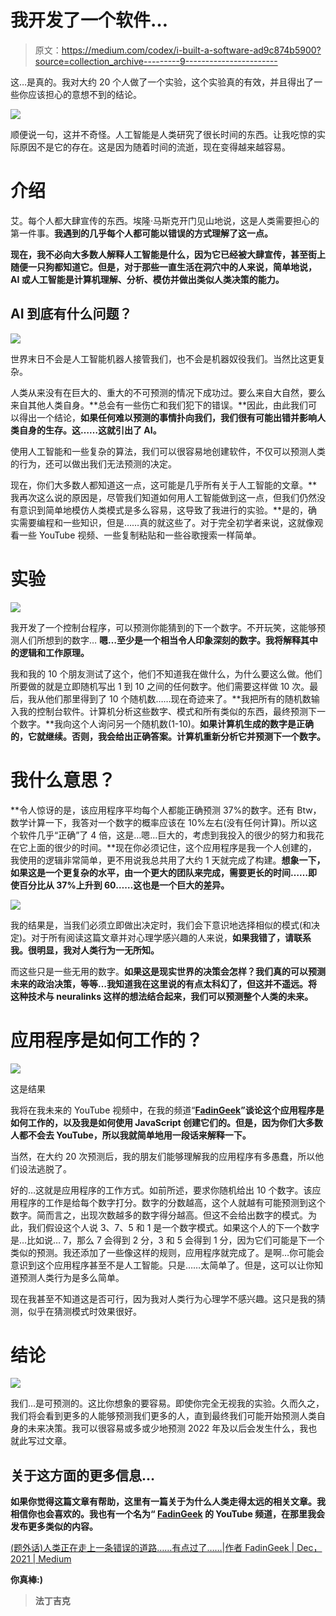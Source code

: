 # 我开发了一个软件…

> 原文：<https://medium.com/codex/i-built-a-software-ad9c874b5900?source=collection_archive---------9----------------------->

这…是真的。我对大约 20 个人做了一个实验，这个实验真的有效，并且得出了一些你应该担心的意想不到的结论。

![](img/3f3269197427018e16dfe5997ebf1620.png)

顺便说一句，这并不奇怪。人工智能是人类研究了很长时间的东西。让我吃惊的实际原因不是它的存在。这是因为随着时间的流逝，现在变得越来越容易。

# 介绍

艾。每个人都大肆宣传的东西。埃隆·马斯克开门见山地说，这是人类需要担心的第一件事。**我遇到的几乎每个人都可能以错误的方式理解了这一点。**

**现在，我不必向大多数人解释人工智能是什么，因为它已经被大肆宣传，甚至街上随便一只狗都知道它。但是，对于那些一直生活在洞穴中的人来说，简单地说，AI 或人工智能是计算机理解、分析、模仿并做出类似人类决策的能力。**

## AI 到底有什么问题？

![](img/345cb8e5e3cf8abdbb51018d6186a1fa.png)

世界末日不会是人工智能机器人接管我们，也不会是机器奴役我们。当然比这更复杂。

人类从来没有在巨大的、重大的不可预测的情况下成功过。要么来自大自然，要么来自其他人类自身。**总会有一些伤亡和我们犯下的错误。**因此，由此我们可以得出一个结论，**如果任何难以预测的事情扑向我们，我们很有可能出错并影响人类自身的生存。这……这就引出了 AI。**

使用人工智能和一些复杂的算法，我们可以很容易地创建软件，不仅可以预测人类的行为，还可以做出我们无法预测的决定。

现在，你们大多数人都知道这一点，这可能是几乎所有关于人工智能的文章。**我再次这么说的原因是，尽管我们知道如何用人工智能做到这一点，但我们仍然没有意识到简单地模仿人类模式是多么容易，这导致了我进行的实验。**是的，确实需要编程和一些知识，但是……真的就这些了。对于完全初学者来说，这就像观看一些 YouTube 视频、一些复制粘贴和一些谷歌搜索一样简单。

# 实验

![](img/d7c4620d46a2f26a3c5fff10caa9ee2b.png)

我开发了一个控制台程序，可以预测你能猜到的下一个数字。不开玩笑，这能够预测人们所想到的数字… **嗯…至少是一个相当令人印象深刻的数字。我将解释其中的逻辑和工作原理。**

我和我的 10 个朋友测试了这个，他们不知道我在做什么，为什么要这么做。他们所要做的就是立即随机写出 1 到 10 之间的任何数字。他们需要这样做 10 次。最后，我从他们那里得到了 10 个随机数……现在奇迹来了。**我把所有的随机数输入我的控制台软件。计算机分析这些数字、模式和所有类似的东西，最终预测下一个数字。**我向这个人询问另一个随机数(1-10)。**如果计算机生成的数字是正确的，它就继续。否则，我会给出正确答案。计算机重新分析它并预测下一个数字。**

# 我什么意思？

**令人惊讶的是，该应用程序平均每个人都能正确预测 37%的数字。还有 Btw，数学计算一下，我答对一个数字的概率应该在 10%左右(没有任何计算)。所以这个软件几乎“正确”了 4 倍，这是…嗯…巨大的，考虑到我投入的很少的努力和我花在它上面的很少的时间。**现在你必须记住，这个应用程序是我一个人创建的，我使用的逻辑非常简单，更不用说我总共用了大约 1 天就完成了构建。**想象一下，如果这是一个更复杂的水平，由一个更大的团队来完成，需要更长的时间……即使百分比从 37%上升到 60……这也是一个巨大的差异。**

![](img/b165e8cbdf76c1129fda9c952ca661c3.png)

我的结果是，当我们必须立即做出决定时，我们会下意识地选择相似的模式(和决定)。对于所有阅读这篇文章并对心理学感兴趣的人来说，**如果我错了，请联系我。很明显，我对人类行为一无所知。**

而这些只是一些无用的数字。**如果这是现实世界的决策会怎样？我们真的可以预测未来的政治决策，等等…我知道我在这里说的有点太科幻了，但这并不遥远。将这种技术与 neuralinks 这样的想法结合起来，我们可以预测整个人类的未来。**

# 应用程序是如何工作的？

![](img/5256820ae4ef0b8d644c3346f9b652c9.png)

这是结果

我将在我未来的 YouTube 视频中，在我的频道“[**FadinGeek**](https://www.youtube.com/channel/UCAEEOplNQDzc1bmrGqDPnyw)**”谈论这个应用程序是如何工作的，以及我是如何使用 JavaScript 创建它们的。但是，因为你们大多数人都不会去 YouTube，所以我就简单地用一段话来解释一下。**

当然，在大约 20 次预测后，我的朋友们能够理解我的应用程序有多愚蠢，所以他们设法逃脱了。

好的…这就是应用程序的工作方式。如前所述，要求你随机给出 10 个数字。该应用程序的工作是给每个数字打分。数字的分数越高，这个人就越有可能预测到这个数字。简而言之，出现次数越多的数字得分越高。但这不会给出数字的模式。为此，我们假设这个人说 3、7、5 和 1 是一个数字模式。如果这个人的下一个数字是…比如说… 7，那么 7 会得到 2 分，3 和 5 会得到 1 分，因为它们可能是下一个类似的预测。我还添加了一些像这样的规则，应用程序就完成了。是啊…你可能会意识到这个应用程序甚至不是人工智能。只是……太简单了。但是，这可以让你知道预测人类行为是多么简单。

现在我甚至不知道这是否可行，因为我对人类行为心理学不感兴趣。这只是我的猜测，似乎在猜测模式时效果很好。

# 结论

![](img/bf857cb4af810bd4b2e88907435015a1.png)

我们…是可预测的。这比你想象的要容易。即使你完全无视我的实验。久而久之，我们将会看到更多的人能够预测我们更多的人，直到最终我们可能开始预测人类自身的未来决策。我可以很容易或多或少地预测 2022 年及以后会发生什么，我也就此写过文章。

## 关于这方面的更多信息…

**如果你觉得这篇文章有帮助，这里有一篇关于为什么人类走得太远的相关文章。我相信你也会喜欢的。我也有一个名为“ [FadinGeek](https://www.youtube.com/channel/UCAEEOplNQDzc1bmrGqDPnyw) 的 YouTube 频道，在那里我会发布更多类似的内容。**

[(题外话)人类正在走上一条错误的道路……有点过了……|作者 FadinGeek | Dec，2021 | Medium](https://fadingeek.medium.com/off-topic-humans-are-going-in-the-wrong-way-a-bit-too-much-d606a902f5c8)

**你真棒:)**

> **法丁吉克**